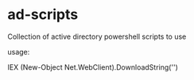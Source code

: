 # ad-scripts
Collection of active directory powershell scripts to use

usage:

IEX (New-Object Net.WebClient).DownloadString('')
